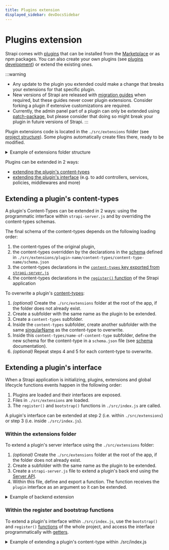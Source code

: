```yaml
---
title: Plugins extension
displayed_sidebar: devDocsSidebar
---
```


# Plugins extension

Strapi comes with [plugins](/dev-docs/plugins) that can be installed from the [Marketplace](/user-docs/plugins/installing-plugins-via-marketplace#installing-marketplace-plugins-and-providers) or as npm packages. You can also create your own plugins (see [plugins development](/dev-docs/plugins-development)) or extend the existing ones.

:::warning
* Any update to the plugin you extended could make a change that breaks your extensions for that specific plugin.
* New versions of Strapi are released with [migration guides](/dev-docs/migration-guides) when required, but these guides never cover plugin extensions. Consider forking a plugin if extensive customizations are required.
* Currently, the admin panel part of a plugin can only be extended using [patch-package](https://www.npmjs.com/package/patch-package), but please consider that doing so might break your plugin in future versions of Strapi.
:::

Plugin extensions code is located in the `./src/extensions` folder (see [project structure](/dev-docs/project-structure)). Some plugins automatically create files there, ready to be modified.

<details> 
<summary>Example of extensions folder structure</summary>

```bash
/extensions
  /some-plugin-to-extend
    strapi-server.js
    /content-types
      /some-content-type-to-extend
        model.json
      /another-content-type-to-extend
        model.json
  /another-plugin-to-extend
    strapi-server.js
```
</details>

Plugins can be extended in 2 ways:

- [extending the plugin's content-types](#extending-a-plugin-s-content-types)
- [extending the plugin's interface](#extending-a-plugin-s-interface) (e.g. to add controllers, services, policies, middlewares and more)

## Extending a plugin's content-types

A plugin's Content-Types can be extended in 2 ways: using the programmatic interface within `strapi-server.js` and by overriding the content-types schemas.

The final schema of the content-types depends on the following loading order:

1. the content-types of the original plugin,
2. the content-types overridden by the declarations in the [schema](/dev-docs/backend-customization/models#model-schema) defined in `./src/extensions/plugin-name/content-types/content-type-name/schema.json`
3. the content-types declarations in the [`content-types` key exported from `strapi-server.js`](/dev-docs/api/plugins/server-api#content-types)
4. the content-types declarations in the [`register()` function](/dev-docs/configurations/functions#register) of the Strapi application

To overwrite a plugin's [content-types](/dev-docs/backend-customization/models):

1. _(optional)_ Create the `./src/extensions` folder at the root of the app, if the folder does not already exist.
2. Create a subfolder with the same name as the plugin to be extended.
3. Create a `content-types` subfolder.
4. Inside the `content-types` subfolder, create another subfolder with the same [singularName](/dev-docs/backend-customization/models#model-information) as the content-type to overwrite.
5. Inside this `content-types/name-of-content-type` subfolder, define the new schema for the content-type in a `schema.json` file (see [schema](/dev-docs/backend-customization/models#model-schema) documentation).
6. _(optional)_ Repeat steps 4 and 5 for each content-type to overwrite.

## Extending a plugin's interface

When a Strapi application is initializing, plugins, extensions and global lifecycle functions events happen in the following order:

1. Plugins are loaded and their interfaces are exposed.
2. Files in `./src/extensions` are loaded.
3. The `register()` and `bootstrap()` functions in `./src/index.js` are called.

A plugin's interface can be extended at step 2 (i.e. within `./src/extensions`) or step 3 (i.e. inside `./src/index.js`).

### Within the extensions folder

To extend a plugin's server interface using the `./src/extensions` folder:

1. _(optional)_ Create the `./src/extensions` folder at the root of the app, if the folder does not already exist.
2. Create a subfolder with the same name as the plugin to be extended.
3. Create a `strapi-server.js` file to extend a plugin's back end using the [Server API](/dev-docs/api/plugins/server-api).
4. Within this file, define and export a function. The function receives the `plugin` interface as an argument so it can be extended.

<details>
<summary>Example of backend extension</summary>

```js title="./src/extensions/some-plugin-to-extend/strapi-server.js"

module.exports = (plugin) => {
  plugin.controllers.controllerA.find = (ctx) => {};

  plugin.policies[newPolicy] = (ctx) => {};

  plugin.routes['content-api'].routes.push({
    method: 'GET',
    path: '/route-path',
    handler: 'controller.action',
  });

  return plugin;
};
```
</details>

### Within the register and bootstrap functions

To extend a plugin's interface within `./src/index.js`, use the `bootstrap()` and `register()` [functions](/dev-docs/configurations/functions) of the whole project, and access the interface programmatically with [getters](/dev-docs/api/plugins/server-api#usage).

<details>
<summary>Example of extending a plugin's content-type within ./src/index.js</summary>

```js title="./src/index.js"

module.exports = {
  register({ strapi }) {
    const contentTypeName = strapi.contentType('plugin::my-plugin.content-type-name')  
    contentTypeName.attributes = {
      // Spread previous defined attributes
      ...contentTypeName.attributes,
      // Add new, or override attributes
      'toto': {
        type: 'string',
      }
    }
  },
  bootstrap({ strapi }) {},
};
```
</details>

